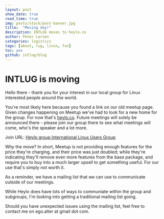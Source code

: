 ```yaml
---
layout: post
show_date: true
read_time: true
img: posts/stock/post-banner.jpg
title:  "Moving day!"
description: INTLUG moves to heylo.co
author: Peter Larsen
categories: logistics
tags: [about, lug, linux, fun]
toc: yes
github: intlug/blog
---
```


# INTLUG is moving

Hello there - thank you for your interest in our local group for Linux interested people around the world.

You're most likely here because you found a link on our old meetup page. Given changes happening on Meetup we've had to look for a new home for the group. For now that's [heylo.co](https://heylo.co). Future meetings will solely be announced there - please join our group there to see what meetings will come, who's the speaker and a lot more.

Join URL: [Heylo group International Linux Users Group](https://heylo.group/international-linux-users-group)

Why the move?  In short, Meetup is not providing enough features for the price they're charging, and their price was just doubled; while they're indicating they'll remove even more features from the base package, and require you to buy into a much larger upsell to get something useful. For our use that's simply not worth it.

As a reminder, we have a mailing list that we can use to communicate outside of our meetings.

While Heylo does have lots of ways to communiate within the group and subgroups, I'm looking into getting a traditional mailing list going.

Should you have unexpected issues using the mailing list, feel free to contact me on ego.alter at gmail dot com. 



